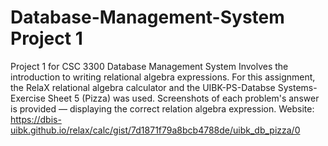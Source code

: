# Database-Management-System Project 1
Project 1 for CSC 3300 Database Management System
Involves the introduction to writing relational algebra expressions. For this assignment, the RelaX relational algebra calculator and the UIBK-PS-Databse Systems-Exercise Sheet 5 (Pizza) was used.
Screenshots of each problem's answer is provided — displaying the correct relation algebra expression.
Website: https://dbis-uibk.github.io/relax/calc/gist/7d1871f79a8bcb4788de/uibk_db_pizza/0
